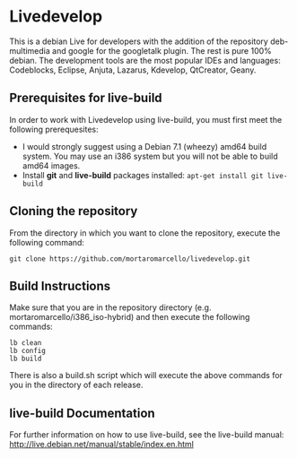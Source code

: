 Livedevelop
===========
This is a debian Live for developers with the addition of the repository deb-multimedia and google for the googletalk plugin.
The rest is pure 100% debian. The development tools are the most popular IDEs and languages:
Codeblocks, Eclipse, Anjuta, Lazarus, Kdevelop, QtCreator, Geany.

## Prerequisites for live-build
In order to work with Livedevelop using live-build, you must first meet the following prerequesites:
- I would strongly suggest using a Debian 7.1 (wheezy) amd64 build system.  You may use an i386 system but you will not be able to build amd64 images.
- Install **git** and **live-build** packages installed:  `apt-get install git live-build`

## Cloning the repository
From the directory in which you want to clone the repository, execute the following command:
```
git clone https://github.com/mortaromarcello/livedevelop.git
```

## Build Instructions
Make sure that you are in the repository directory (e.g. mortaromarcello/i386_iso-hybrid) and then execute the following commands:
```
lb clean
lb config
lb build
```
There is also a build.sh script which will execute the above commands for you in the directory of each release.

## live-build Documentation
For further information on how to use live-build, see the live-build manual:  http://live.debian.net/manual/stable/index.en.html
